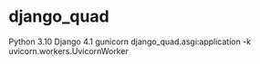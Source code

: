 # django_quad

Python 3.10
Django 4.1
gunicorn django_quad.asgi:application -k uvicorn.workers.UvicornWorker
